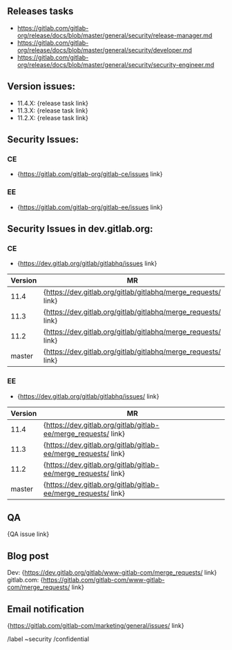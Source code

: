 <!--
# Read me first!

Set the title to: `Security Release: 11.4.X, 11.3.X, and 11.2.X`
-->

## Releases tasks

- https://gitlab.com/gitlab-org/release/docs/blob/master/general/security/release-manager.md
- https://gitlab.com/gitlab-org/release/docs/blob/master/general/security/developer.md
- https://gitlab.com/gitlab-org/release/docs/blob/master/general/security/security-engineer.md

## Version issues:

* 11.4.X: {release task link}
* 11.3.X: {release task link}
* 11.2.X: {release task link}

## Security Issues:

### CE

* {https://gitlab.com/gitlab-org/gitlab-ce/issues link}

### EE

* {https://gitlab.com/gitlab-org/gitlab-ee/issues link}

## Security Issues in dev.gitlab.org:

### CE

- {https://dev.gitlab.org/gitlab/gitlabhq/issues link}

| Version | MR |
|---------|----|
| 11.4 | {https://dev.gitlab.org/gitlab/gitlabhq/merge_requests/ link} |
| 11.3 | {https://dev.gitlab.org/gitlab/gitlabhq/merge_requests/ link} |
| 11.2 | {https://dev.gitlab.org/gitlab/gitlabhq/merge_requests/ link} |
| master | {https://dev.gitlab.org/gitlab/gitlabhq/merge_requests/ link} |



### EE

* {https://dev.gitlab.org/gitlab/gitlabhq/issues/ link}


| Version | MR |
|---------|----|
| 11.4| {https://dev.gitlab.org/gitlab/gitlab-ee/merge_requests/ link} |
| 11.3 | {https://dev.gitlab.org/gitlab/gitlab-ee/merge_requests/ link} |
| 11.2 | {https://dev.gitlab.org/gitlab/gitlab-ee/merge_requests/ link} |
| master | {https://dev.gitlab.org/gitlab/gitlab-ee/merge_requests/ link} |


## QA
{QA issue link}

## Blog post

Dev: {https://dev.gitlab.org/gitlab/www-gitlab-com/merge_requests/ link}<br/>
gitlab.com: {https://gitlab.com/gitlab-com/www-gitlab-com/merge_requests/ link}

## Email notification
{https://gitlab.com/gitlab-com/marketing/general/issues/ link}

/label ~security
/confidential
